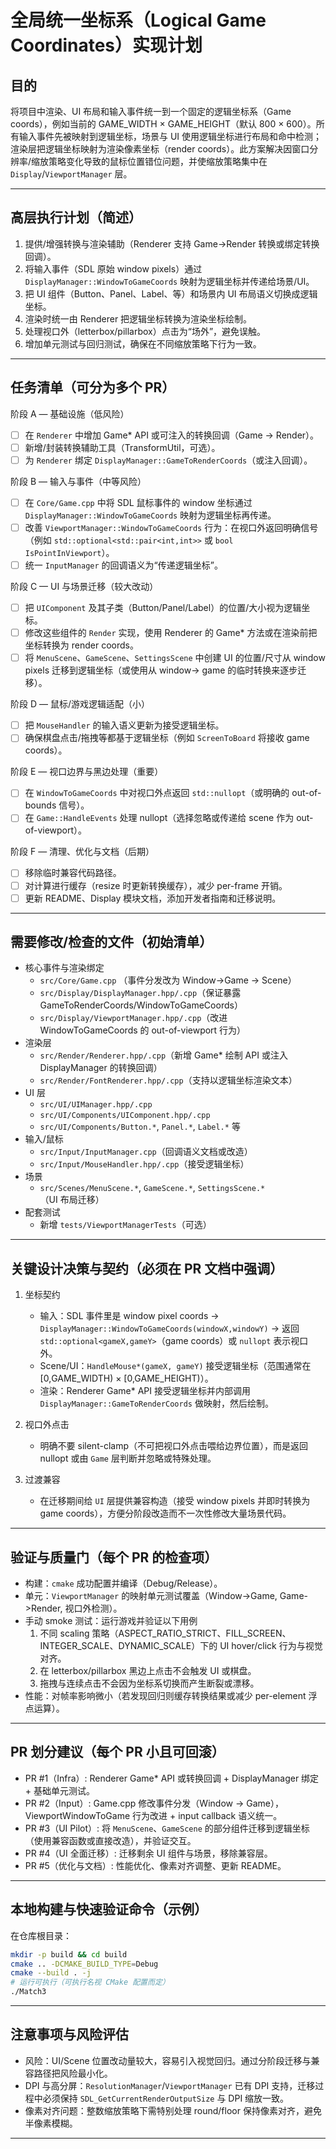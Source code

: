 # 全局统一坐标系（Logical Game Coordinates）实现计划

## 目的

将项目中渲染、UI 布局和输入事件统一到一个固定的逻辑坐标系（Game coords），例如当前的 GAME_WIDTH × GAME_HEIGHT（默认 800 ×
600）。所有输入事件先被映射到逻辑坐标，场景与 UI 使用逻辑坐标进行布局和命中检测；渲染层把逻辑坐标映射为渲染像素坐标（render
coords）。此方案解决因窗口分辨率/缩放策略变化导致的鼠标位置错位问题，并使缩放策略集中在 `Display`/`ViewportManager` 层。

---

## 高层执行计划（简述）

1. 提供/增强转换与渲染辅助（Renderer 支持 Game->Render 转换或绑定转换回调）。
2. 将输入事件（SDL 原始 window pixels）通过 `DisplayManager::WindowToGameCoords` 映射为逻辑坐标并传递给场景/UI。
3. 把 UI 组件（Button、Panel、Label、等）和场景内 UI 布局语义切换成逻辑坐标。
4. 渲染时统一由 Renderer 把逻辑坐标转换为渲染坐标绘制。
5. 处理视口外（letterbox/pillarbox）点击为“场外”，避免误触。
6. 增加单元测试与回归测试，确保在不同缩放策略下行为一致。

---

## 任务清单（可分为多个 PR）

阶段 A — 基础设施（低风险）

- [ ] 在 `Renderer` 中增加 Game* API 或可注入的转换回调（Game -> Render）。
- [ ] 新增/封装转换辅助工具（TransformUtil，可选）。
- [ ] 为 `Renderer` 绑定 `DisplayManager::GameToRenderCoords`（或注入回调）。

阶段 B — 输入与事件（中等风险）

- [ ] 在 `Core/Game.cpp` 中将 SDL 鼠标事件的 window 坐标通过 `DisplayManager::WindowToGameCoords` 映射为逻辑坐标再传递。
- [ ] 改善 `ViewportManager::WindowToGameCoords` 行为：在视口外返回明确信号（例如 `std::optional<std::pair<int,int>>` 或
  `bool IsPointInViewport`）。
- [ ] 统一 `InputManager` 的回调语义为“传递逻辑坐标”。

阶段 C — UI 与场景迁移（较大改动）

- [ ] 把 `UIComponent` 及其子类（Button/Panel/Label）的位置/大小视为逻辑坐标。
- [ ] 修改这些组件的 `Render` 实现，使用 Renderer 的 Game* 方法或在渲染前把坐标转换为 render coords。
- [ ] 将 `MenuScene`、`GameScene`、`SettingsScene` 中创建 UI 的位置/尺寸从 window pixels 迁移到逻辑坐标（或使用从 window->
  game 的临时转换来逐步迁移）。

阶段 D — 鼠标/游戏逻辑适配（小）

- [ ] 把 `MouseHandler` 的输入语义更新为接受逻辑坐标。
- [ ] 确保棋盘点击/拖拽等都基于逻辑坐标（例如 `ScreenToBoard` 将接收 game coords）。

阶段 E — 视口边界与黑边处理（重要）

- [ ] 在 `WindowToGameCoords` 中对视口外点返回 `std::nullopt`（或明确的 out-of-bounds 信号）。
- [ ] 在 `Game::HandleEvents` 处理 nullopt（选择忽略或传递给 scene 作为 out-of-viewport）。

阶段 F — 清理、优化与文档（后期）

- [ ] 移除临时兼容代码路径。
- [ ] 对计算进行缓存（resize 时更新转换缓存），减少 per-frame 开销。
- [ ] 更新 README、Display 模块文档，添加开发者指南和迁移说明。

---

## 需要修改/检查的文件（初始清单）

- 核心事件与渲染绑定
    - `src/Core/Game.cpp`  （事件分发改为 Window->Game -> Scene）
    - `src/Display/DisplayManager.hpp/.cpp`（保证暴露 GameToRenderCoords/WindowToGameCoords）
    - `src/Display/ViewportManager.hpp/.cpp`（改进 WindowToGameCoords 的 out-of-viewport 行为）
- 渲染层
    - `src/Render/Renderer.hpp/.cpp`（新增 Game* 绘制 API 或注入 DisplayManager 的转换回调）
    - `src/Render/FontRenderer.hpp/.cpp`（支持以逻辑坐标渲染文本）
- UI 层
    - `src/UI/UIManager.hpp/.cpp`
    - `src/UI/Components/UIComponent.hpp/.cpp`
    - `src/UI/Components/Button.*`, `Panel.*`, `Label.*` 等
- 输入/鼠标
    - `src/Input/InputManager.cpp`（回调语义文档或改造）
    - `src/Input/MouseHandler.hpp/.cpp`（接受逻辑坐标）
- 场景
    - `src/Scenes/MenuScene.*`, `GameScene.*`, `SettingsScene.*`（UI 布局迁移）
- 配套测试
    - 新增 `tests/ViewportManagerTests`（可选）

---

## 关键设计决策与契约（必须在 PR 文档中强调）

1. 坐标契约
    - 输入：SDL 事件里是 window pixel coords -> `DisplayManager::WindowToGameCoords(windowX,windowY)` -> 返回
      `std::optional<gameX,gameY>`（game coords）或 `nullopt` 表示视口外。
    - Scene/UI：`HandleMouse*(gameX, gameY)` 接受逻辑坐标（范围通常在 [0,GAME_WIDTH) × [0,GAME_HEIGHT)）。
    - 渲染：Renderer Game* API 接受逻辑坐标并内部调用 `DisplayManager::GameToRenderCoords` 做映射，然后绘制。

2. 视口外点击
    - 明确不要 silent-clamp（不可把视口外点击喂给边界位置），而是返回 nullopt 或由 `Game` 层判断并忽略或特殊处理。

3. 过渡兼容
    - 在迁移期间给 `UI` 层提供兼容构造（接受 window pixels 并即时转换为 game coords），方便分阶段改造而不一次性修改大量场景代码。

---

## 验证与质量门（每个 PR 的检查项）

- 构建：`cmake` 成功配置并编译（Debug/Release）。
- 单元：`ViewportManager` 的映射单元测试覆盖（Window->Game, Game->Render, 视口外检测）。
- 手动 smoke 测试：运行游戏并验证以下用例
    1. 不同 scaling 策略（ASPECT_RATIO_STRICT、FILL_SCREEN、INTEGER_SCALE、DYNAMIC_SCALE）下的 UI hover/click 行为与视觉对齐。
    2. 在 letterbox/pillarbox 黑边上点击不会触发 UI 或棋盘。
    3. 拖拽与连续点击不会因为坐标系切换而产生断裂或漂移。
- 性能：对帧率影响微小（若发现回归则缓存转换结果或减少 per-element 浮点运算）。

---

## PR 划分建议（每个 PR 小且可回滚）

- PR #1（Infra）: Renderer Game* API 或转换回调 + DisplayManager 绑定 + 基础单元测试。
- PR #2（Input）: Game.cpp 修改事件分发（Window -> Game），ViewportWindowToGame 行为改进 + input callback 语义统一。
- PR #3（UI Pilot）: 将 `MenuScene`、`GameScene` 的部分组件迁移到逻辑坐标（使用兼容函数或直接改造），并验证交互。
- PR #4（UI 全面迁移）: 迁移剩余 UI 组件与场景，移除兼容层。
- PR #5（优化与文档）: 性能优化、像素对齐调整、更新 README。

---

## 本地构建与快速验证命令（示例）

在仓库根目录：

```bash
mkdir -p build && cd build
cmake .. -DCMAKE_BUILD_TYPE=Debug
cmake --build . -j
# 运行可执行（可执行名视 CMake 配置而定）
./Match3
```

---

## 注意事项与风险评估

- 风险：UI/Scene 位置改动量较大，容易引入视觉回归。通过分阶段迁移与兼容路径把风险最小化。
- DPI 与高分屏：`ResolutionManager`/`ViewportManager` 已有 DPI 支持，迁移过程中必须保持 `SDL_GetCurrentRenderOutputSize` 与
  DPI 缩放一致。
- 像素对齐问题：整数缩放策略下需特别处理 round/floor 保持像素对齐，避免半像素模糊。

---
